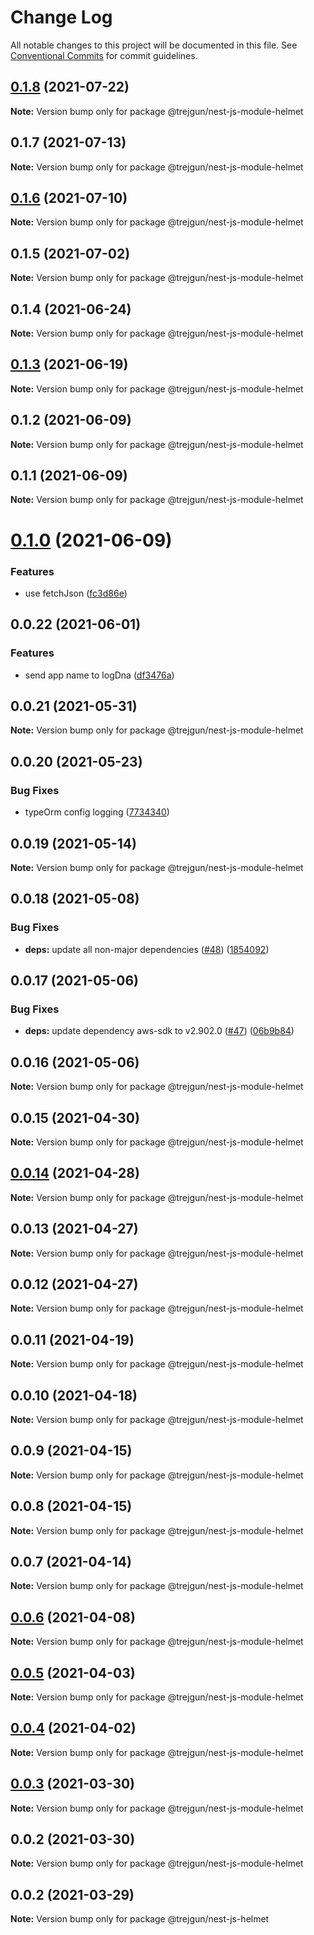 # Change Log

All notable changes to this project will be documented in this file.
See [Conventional Commits](https://conventionalcommits.org) for commit guidelines.

## [0.1.8](https://github.com/trejgun/common-packages/compare/@trejgun/nest-js-module-helmet@0.1.7...@trejgun/nest-js-module-helmet@0.1.8) (2021-07-22)

**Note:** Version bump only for package @trejgun/nest-js-module-helmet





## 0.1.7 (2021-07-13)

**Note:** Version bump only for package @trejgun/nest-js-module-helmet





## [0.1.6](https://github.com/trejgun/common-packages/compare/@trejgun/nest-js-module-helmet@0.1.5...@trejgun/nest-js-module-helmet@0.1.6) (2021-07-10)

**Note:** Version bump only for package @trejgun/nest-js-module-helmet





## 0.1.5 (2021-07-02)

**Note:** Version bump only for package @trejgun/nest-js-module-helmet





## 0.1.4 (2021-06-24)

**Note:** Version bump only for package @trejgun/nest-js-module-helmet





## [0.1.3](https://github.com/trejgun/common-packages/compare/@trejgun/nest-js-module-helmet@0.1.2...@trejgun/nest-js-module-helmet@0.1.3) (2021-06-19)

**Note:** Version bump only for package @trejgun/nest-js-module-helmet





## 0.1.2 (2021-06-09)

**Note:** Version bump only for package @trejgun/nest-js-module-helmet





## 0.1.1 (2021-06-09)

**Note:** Version bump only for package @trejgun/nest-js-module-helmet





# [0.1.0](https://github.com/trejgun/common-packages/compare/@trejgun/nest-js-module-helmet@0.0.22...@trejgun/nest-js-module-helmet@0.1.0) (2021-06-09)


### Features

* use fetchJson ([fc3d86e](https://github.com/trejgun/common-packages/commit/fc3d86e0a27e2cf4387d8706222abae24bde9b16))





## 0.0.22 (2021-06-01)


### Features

* send app name to logDna ([df3476a](https://github.com/trejgun/common-packages/commit/df3476a4a17098fdf80f99cf2400d114cd4e47ad))





## 0.0.21 (2021-05-31)

**Note:** Version bump only for package @trejgun/nest-js-module-helmet





## 0.0.20 (2021-05-23)


### Bug Fixes

* typeOrm config logging ([7734340](https://github.com/trejgun/common-packages/commit/77343402c7e0c63d3d19bfc55df29b961f68eaaa))





## 0.0.19 (2021-05-14)

**Note:** Version bump only for package @trejgun/nest-js-module-helmet





## 0.0.18 (2021-05-08)


### Bug Fixes

* **deps:** update all non-major dependencies ([#48](https://github.com/trejgun/common-packages/issues/48)) ([1854092](https://github.com/trejgun/common-packages/commit/1854092c4d51e9ec43aa1d75bb43037c21b11630))





## 0.0.17 (2021-05-06)


### Bug Fixes

* **deps:** update dependency aws-sdk to v2.902.0 ([#47](https://github.com/trejgun/common-packages/issues/47)) ([06b9b84](https://github.com/trejgun/common-packages/commit/06b9b845709c6eb67b7e04277f86ecb9bf19fc73))





## 0.0.16 (2021-05-06)

**Note:** Version bump only for package @trejgun/nest-js-module-helmet





## 0.0.15 (2021-04-30)

**Note:** Version bump only for package @trejgun/nest-js-module-helmet





## [0.0.14](https://github.com/trejgun/common-packages/compare/@trejgun/nest-js-module-helmet@0.0.13...@trejgun/nest-js-module-helmet@0.0.14) (2021-04-28)

**Note:** Version bump only for package @trejgun/nest-js-module-helmet





## 0.0.13 (2021-04-27)

**Note:** Version bump only for package @trejgun/nest-js-module-helmet





## 0.0.12 (2021-04-27)

**Note:** Version bump only for package @trejgun/nest-js-module-helmet





## 0.0.11 (2021-04-19)

**Note:** Version bump only for package @trejgun/nest-js-module-helmet





## 0.0.10 (2021-04-18)

**Note:** Version bump only for package @trejgun/nest-js-module-helmet





## 0.0.9 (2021-04-15)

**Note:** Version bump only for package @trejgun/nest-js-module-helmet





## 0.0.8 (2021-04-15)

**Note:** Version bump only for package @trejgun/nest-js-module-helmet





## 0.0.7 (2021-04-14)

**Note:** Version bump only for package @trejgun/nest-js-module-helmet





## [0.0.6](https://github.com/trejgun/common-packages/compare/@trejgun/nest-js-module-helmet@0.0.5...@trejgun/nest-js-module-helmet@0.0.6) (2021-04-08)

**Note:** Version bump only for package @trejgun/nest-js-module-helmet





## [0.0.5](https://github.com/trejgun/common-packages/compare/@trejgun/nest-js-module-helmet@0.0.4...@trejgun/nest-js-module-helmet@0.0.5) (2021-04-03)

**Note:** Version bump only for package @trejgun/nest-js-module-helmet





## [0.0.4](https://github.com/trejgun/common-packages/compare/@trejgun/nest-js-module-helmet@0.0.3...@trejgun/nest-js-module-helmet@0.0.4) (2021-04-02)

**Note:** Version bump only for package @trejgun/nest-js-module-helmet





## [0.0.3](https://github.com/trejgun/common-packages/compare/@trejgun/nest-js-module-helmet@0.0.2...@trejgun/nest-js-module-helmet@0.0.3) (2021-03-30)

**Note:** Version bump only for package @trejgun/nest-js-module-helmet





## 0.0.2 (2021-03-30)

**Note:** Version bump only for package @trejgun/nest-js-module-helmet





## 0.0.2 (2021-03-29)

**Note:** Version bump only for package @trejgun/nest-js-helmet
